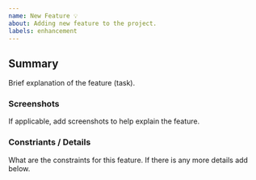 ```yaml
---
name: New Feature 💡
about: Adding new feature to the project.
labels: enhancement
---
```


## Summary

Brief explanation of the feature (task).

### Screenshots
If applicable, add screenshots to help explain the feature.

### Constriants / Details
What are the constraints for this feature. If there is any more details add below.